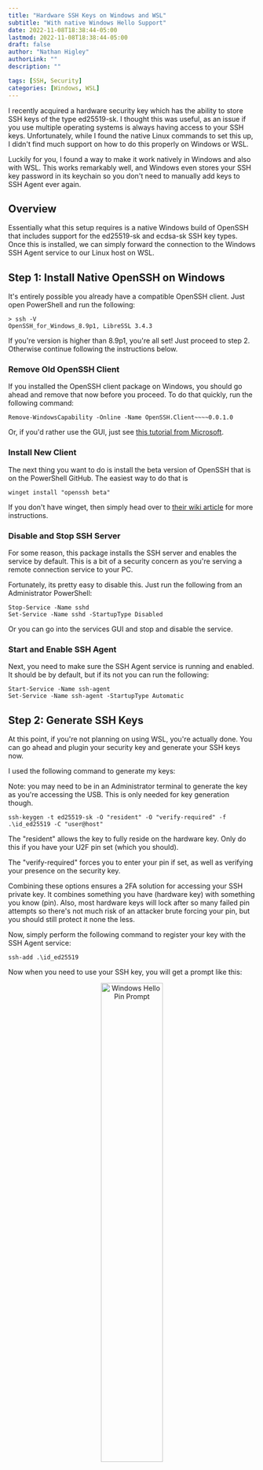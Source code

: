 ```yaml
---
title: "Hardware SSH Keys on Windows and WSL"
subtitle: "With native Windows Hello Support"
date: 2022-11-08T18:38:44-05:00
lastmod: 2022-11-08T18:38:44-05:00
draft: false
author: "Nathan Higley"
authorLink: ""
description: ""

tags: [SSH, Security]
categories: [Windows, WSL]
---
```


I recently acquired a hardware security key which has the ability to store SSH keys of the type ed25519-sk.  I thought this was useful, as an issue if you use multiple operating systems is always having access to your SSH keys.  Unfortunately, while I found the native Linux commands to set this up, I didn't find much support on how to do this properly on Windows or WSL.

Luckily for you, I found a way to make it work natively in Windows and also with WSL.  This works remarkably well, and Windows even stores your SSH key password in its keychain so you don't need to manually add keys to SSH Agent ever again.

## Overview

Essentially what this setup requires is a native Windows build of OpenSSH that includes support for the ed25519-sk and ecdsa-sk SSH key types.  Once this is installed, we can simply forward the connection to the Windows SSH Agent service to our Linux host on WSL.

## Step 1: Install Native OpenSSH on Windows

It's entirely possible you already have a compatible OpenSSH client.  Just open PowerShell and run the following:
```
> ssh -V
OpenSSH_for_Windows_8.9p1, LibreSSL 3.4.3
```

If you're version is higher than 8.9p1, you're all set!  Just proceed to step 2.  Otherwise continue following the instructions below.

### Remove Old OpenSSH Client

If you installed the OpenSSH client package on Windows, you should go ahead and remove that now before you proceed.  To do that quickly, run the following command:

```
Remove-WindowsCapability -Online -Name OpenSSH.Client~~~~0.0.1.0
```

Or, if you'd rather use the GUI, just see [this tutorial from Microsoft](https://learn.microsoft.com/en-us/windows-server/administration/openssh/openssh_install_firstuse).


### Install New Client

The next thing you want to do is install the beta version of OpenSSH that is on the PowerShell GitHub.  The easiest way to do that is 
```
winget install "openssh beta"
```

If you don't have winget, then simply head over to [their wiki article](https://github.com/PowerShell/Win32-OpenSSH/wiki/Install-Win32-OpenSSH) for more instructions.

### Disable and Stop SSH Server

For some reason, this package installs the SSH server and enables the service by default.  This is a bit of a security concern as you're serving a remote connection service to your PC.  

Fortunately, its pretty easy to disable this.  Just run the following from an Administrator PowerShell:

```
Stop-Service -Name sshd
Set-Service -Name sshd -StartupType Disabled
```

Or you can go into the services GUI and stop and disable the service.

### Start and Enable SSH Agent

Next, you need to make sure the SSH Agent service is running and enabled.  It should be by default, but if its not you can run the following:
```
Start-Service -Name ssh-agent
Set-Service -Name ssh-agent -StartupType Automatic
```

## Step 2: Generate SSH Keys

At this point, if you're not planning on using WSL, you're actually done.  You can go ahead and plugin your security key and generate your SSH keys now.

I used the following command to generate my keys:

Note: you may need to be in an Administrator terminal to generate the key as you're accessing the USB.  This is only needed for key generation though.
```
ssh-keygen -t ed25519-sk -O "resident" -O "verify-required" -f .\id_ed25519 -C "user@host"
```

The "resident" allows the key to fully reside on the hardware key.  Only do this if you have your U2F pin set (which you should).

The "verify-required" forces you to enter your pin if set, as well as verifying your presence on the security key.

Combining these options ensures a 2FA solution for accessing your SSH private key.  It combines something you have (hardware key) with something you know (pin).  Also, most hardware keys will lock after so many failed pin attempts so there's not much risk of an attacker brute forcing your pin, but you should still protect it none the less.

Now, simply perform the following command to register your key with the SSH Agent service:
```
ssh-add .\id_ed25519
```

Now when you need to use your SSH key, you will get a prompt like this:
<center>
<img alt="Windows Hello Pin Prompt" src="windows_hello_pin.png" width=50% height=auto></img>
</center>

Once you enter your pin, it should prompt you to tap your security key:

<center>
<img alt="Windows Hello Touch Prompt" src="windows_hello.png" width=50% height=auto></img>
</center>

Once you tap your security key, you should be authenticated to whatever you were trying to use your SSH key for.

## Step 3: Setting up WSL Integration

If you're like me, you probably use WSL for pretty much everything development related on your Windows PC.  Fortunately, getting your shiny new hardware based SSH key working in WSL is pretty easy thanks to some open source projects.

### Install npiperelay

The first program you want to download is [npiperelay](https://github.com/jstarks/npiperelay).  Head over to the [releasees](https://github.com/jstarks/npiperelay/releases/tag/v0.1.0) page on GitHub and download the respective Windows binary for your computer.

Extract the npiperlay.exe file and place it somewhere on your C drive.  I placed mine in "C:\npiperelay" to keep it simple.  It helps for the next step to not have spaces in your filepath.

### Setup WSL Forwarding Script

On the WSL side, you need to install [socat](https://linux.die.net/man/1/socat).  It should be in your standard repositories so a simple `apt install socat` should suffice.

Next, place the following snippet I found from [this GitHub gist](https://gist.github.com/stuartleeks/43111bfb76b5bc48b6e15377fbc4848e) in your .bashrc or .zshrc or whatever shell you use:

Note: replace "/mnt/c/niperelay/npiperelay.exe" with the path to where you placed npiperelay in the previous step.
```
#
# Set up ssh agent forwarding to host
#

# Include this in .bashrc
# Ensure that the ssh-agent service is running on windows
# build https://github.com/jstarks/npiperelay and ensure it is in your PATH (or modify the script to specify the qualified path)

# Configure ssh forwarding
export SSH_AUTH_SOCK=$HOME/.ssh/agent.sock
# need `ps -ww` to get non-truncated command for matching
# use square brackets to generate a regex match for the process we want but that doesn't match the grep command running it!
ALREADY_RUNNING=$(ps -auxww | grep -q "[n]piperelay.exe -ei -s //./pipe/openssh-ssh-agent"; echo $?)
if [[ $ALREADY_RUNNING != "0" ]]; then
    if [[ -S $SSH_AUTH_SOCK ]]; then
        # not expecting the socket to exist as the forwarding command isn't running (http://www.tldp.org/LDP/abs/html/fto.html)
        echo "removing previous socket..."
        rm $SSH_AUTH_SOCK
    fi
    echo "Starting SSH-Agent relay..."
    # setsid to force new session to keep running
    # set socat to listen on $SSH_AUTH_SOCK and forward to npiperelay which then forwards to openssh-ssh-agent on windows
    (setsid socat UNIX-LISTEN:$SSH_AUTH_SOCK,fork EXEC:"/mnt/c/npiperelay/npiperelay.exe -ei -s //./pipe/openssh-ssh-agent",nofork &) 2>&1 > /dev/null
fi
```

Once this is done, re-open WSL and you should see the following:
```
removing previous socket...
Starting SSH-Agent relay...
```

And now when you need to use your SSH keys you should be prompted like you were on Windows.  As a bonus, this works from within VS Code dev containers as well which is actually two levels of socat deep.  

Some people have reported that this is unstable for them, but I haven't encountered any issues with it so far.

### Bonus: Setting up Git Signing with SSH Key

I also like to sign my Git commits with my SSH key, and you can totally do this with your hardware SSH key.  Simply take the public key and add the following to your gitconfig:
```
[user]
    signingkey = key::sk-ssh-ed25519@openssh.com AAAAsshpublickeybody
```

Once you do that, when you perform a `git commit` you will be prompted for your pin as demonstrated previously.

GitHub also supports verifying SSH key signatures on commits and also supports the ed25519-sk key types.

### Finishing Up

You should be all set now.  I've been running this for a few weeks now without any issues.  In the future, I expect the updated OpenSSH client to come to a Windows release which should simplify this process.  The real magic is forwarding the Windows SSH Agent to WSL to allow you to utilize the hardware security key.  Just keep in mind that your client also needs to support the key type and to have a backup hardware security key in case you lose or damage your primary key.

Enjoy your new fangled SSH key setup.

On a sad personal note, I was hoping for these keys to also be supported by iOS and Android via NFC, but as of yet, there are still no clients available that can use them.  The [blink](https://blink.sh/) project on iOS supports generating keys via webauthn, but still doesn't support using keys generated on other devices.  Hopefully in the future, they will support this functionality so that you can SSH on the go using your hardware security key.
